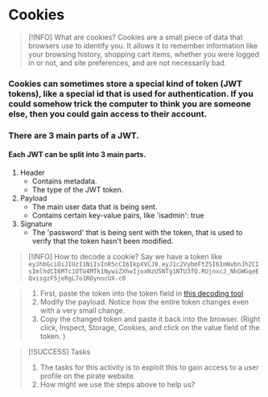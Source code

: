 # Cookies

> [!INFO] What are cookies?
> Cookies are a small piece of data that browsers use to identify you. It allows it to remember information like your browsing history, shopping cart items, whether you were logged in or not, and site preferences, and are not necessarily bad.

### Cookies can sometimes store a special kind of token (JWT tokens), like a special id that is used for authentication. If you could somehow trick the computer to think you are someone else, then you could gain access to their account.

### There are 3 main parts of a JWT.

#### Each JWT can be split into 3 main parts.

1. Header
   - Contains metadata.
   - The type of the JWT token.
2. Payload
   - The main user data that is being sent.
   - Contains certain key-value pairs, like 'isadmin': true
3. Signature
   - The 'password' that is being sent with the token, that is used to verify that the token hasn't been modified.

> [!INFO] How to decode a cookie?
> Say we have a token like `eyJhbGciOiJIUzI1NiIsInR5cCI6IkpXVCJ9.eyJ1c2VybmFtZSI6ImNvbnJhZCIsImlhdCI6MTc1OTU4MTk1NywiZXhwIjoxNzU5NTg1NTU3fQ.RUjnxcJ_NhGWGqeEQvisgzF5jeRgL7o1ROynocUX-c0`

> 1. First, paste the token into the token field in [this decoding tool](https://fusionauth.io/dev-tools/jwt-decoder)
> 2. Modify the payload. Notice how the entire token changes even with a very small change.
> 3. Copy the changed token and paste it back into the browser. (Right click, Inspect, Storage, Cookies, and click on the value field of the token. )

> [!SUCCESS] Tasks
>
> 1. The tasks for this activity is to exploit this to gain access to a user profile on the pirate website.
> 2. How might we use the steps above to help us?
